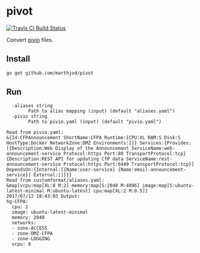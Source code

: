# pivot

[![Travis CI Build Status](https://travis-ci.org/marthjod/pivot.svg?branch=master)](https://travis-ci.org/marthjod/pivot)

Convert [pivio](https://github.com/pivio/) files.

## Install

```bash
go get github.com/marthjod/pivot
```

## Run

```
  -aliases string
    	Path to alias mapping (input) (default "aliases.yaml")
  -pivio string
    	Path to pivio.yaml (input) (default "pivio.yaml")
```

```
Read from pivio.yaml:
&{Id:CFPAnnouncement ShortName:CFPA Runtime:{CPU:XL RAM:S Disk:S HostType:Docker NetworkZone:DMZ Environments:[]} Services:{Provides:[{Description:Web Display of the Announcement ServiceName:web-announcement-service Protocol:https Port:80 TransportProtocol:tcp} {Description:REST API for updating CfP data ServiceName:rest-announcement-service Protocol:https Port:9449 TransportProtocol:tcp}] DependsOn:{Internal:[{Name:user-service} {Name:email-announcement-service}] External:[]}}}
Read from customformat/aliases.yaml:
&map[vcpu:map[XL:8 M:2] memory:map[S:2048 M:4096] image:map[S:ubuntu-latest-minimal M:ubuntu-latest] cpu:map[XL:2 M:0.5]]
2017/07/12 18:43:03 Output:
hg-CFPA:
  cpu: 2
  image: ubuntu-latest-minimal
  memory: 2048
  networks:
  - zone-ACCESS
  - zone-DMZ-CFPA
  - zone-LOGGING
  vcpu: 8
  ```
